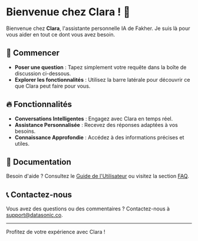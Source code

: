 # Bienvenue chez Clara ! 🎉

Bienvenue chez **Clara**, l'assistante personnelle IA de Fakher. Je suis là pour vous aider en tout ce dont vous avez besoin.

## 🚀 Commencer

- **Poser une question** : Tapez simplement votre requête dans la boîte de discussion ci-dessous.
- **Explorer les fonctionnalités** : Utilisez la barre latérale pour découvrir ce que Clara peut faire pour vous.

## 🔥 Fonctionnalités

- **Conversations Intelligentes** : Engagez avec Clara en temps réel.
- **Assistance Personnalisée** : Recevez des réponses adaptées à vos besoins.
- **Connaissance Approfondie** : Accédez à des informations précises et utiles.

## 📖 Documentation

Besoin d'aide ? Consultez le [Guide de l'Utilisateur](#) ou visitez la section [FAQ](#).

## 📞 Contactez-nous

Vous avez des questions ou des commentaires ? Contactez-nous à [support@datasonic.co](mailto:contact@datasonic.co).

---

Profitez de votre expérience avec Clara !